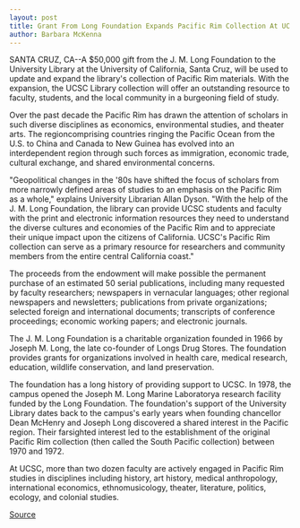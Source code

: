 ```yaml
---
layout: post
title: Grant From Long Foundation Expands Pacific Rim Collection At UC Santa Cruz Library
author: Barbara McKenna
---
```


SANTA CRUZ, CA--A $50,000 gift from the J. M. Long Foundation to  the University Library at the University of California, Santa Cruz,  will be used to update and expand the library's collection of Pacific  Rim materials. With the expansion, the UCSC Library collection will  offer an outstanding resource to faculty, students, and the local  community in a burgeoning field of study.

Over the past decade the Pacific Rim has drawn the attention  of scholars in such diverse disciplines as economics, environmental  studies, and theater arts. The region­comprising countries ringing  the Pacific Ocean from the U.S. to China and Canada to New Guinea­ has evolved into an interdependent region through such forces as  immigration, economic trade, cultural exchange, and shared  environmental concerns.

"Geopolitical changes in the '80s have shifted the focus of  scholars from more narrowly defined areas of studies to an  emphasis on the Pacific Rim as a whole," explains University  Librarian Allan Dyson. "With the help of the J. M. Long Foundation, the  library can provide UCSC students and faculty with the print and  electronic information resources they need to understand the  diverse cultures and economies of the Pacific Rim and to appreciate  their unique impact upon the citizens of California. UCSC's Pacific  Rim collection can serve as a primary resource for researchers and  community members from the entire central California coast."

The proceeds from the endowment will make possible the  permanent purchase of an estimated 50 serial publications,  including many requested by faculty researchers; newspapers in  vernacular languages; other regional newspapers and newsletters;  publications from private organizations; selected foreign and  international documents; transcripts of conference proceedings;  economic working papers; and electronic journals.

The J. M. Long Foundation is a charitable organization founded  in 1966 by Joseph M. Long, the late co-founder of Longs Drug Stores.  The foundation provides grants for organizations involved in health  care, medical research, education, wildlife conservation, and land  preservation.

The foundation has a long history of providing support to UCSC.  In 1978, the campus opened the Joseph M. Long Marine Laboratory­a  research facility funded by the Long Foundation. The foundation's  support of the University Library dates back to the campus's early  years when founding chancellor Dean McHenry and Joseph Long  discovered a shared interest in the Pacific region. Their farsighted  interest led to the establishment of the original Pacific Rim  collection (then called the South Pacific collection) between 1970  and 1972.

At UCSC, more than two dozen faculty are actively engaged in  Pacific Rim studies in disciplines including history, art history,  medical anthropology, international economics, ethnomusicology,  theater, literature, politics, ecology, and colonial studies.

[Source](http://www1.ucsc.edu/news_events/press_releases/archive/95-96/01-96/012996-Long_Foundation_gif.html "Permalink to 012996-Long_Foundation_gif")
